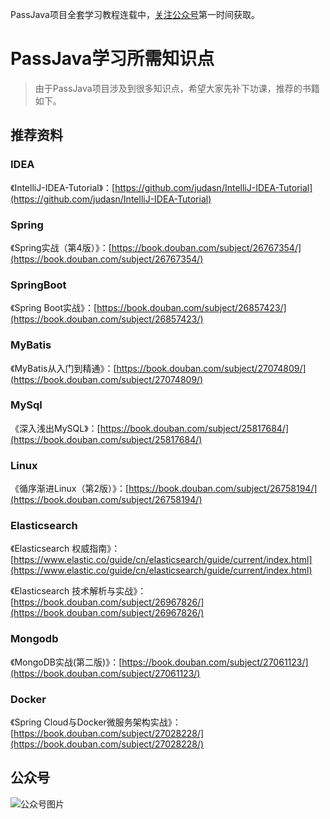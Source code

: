 PassJava项目全套学习教程连载中，[关注公众号](#公众号)第一时间获取。

# PassJava学习所需知识点

> 由于PassJava项目涉及到很多知识点，希望大家先补下功课，推荐的书籍如下。

## 推荐资料

### IDEA
《IntelliJ-IDEA-Tutorial》：[https://github.com/judasn/IntelliJ-IDEA-Tutorial](https://github.com/judasn/IntelliJ-IDEA-Tutorial)

### Spring
《Spring实战（第4版）》：[https://book.douban.com/subject/26767354/](https://book.douban.com/subject/26767354/)

### SpringBoot
《Spring Boot实战》：[https://book.douban.com/subject/26857423/](https://book.douban.com/subject/26857423/)

### MyBatis
《MyBatis从入门到精通》：[https://book.douban.com/subject/27074809/](https://book.douban.com/subject/27074809/)

### MySql
《深入浅出MySQL》：[https://book.douban.com/subject/25817684/](https://book.douban.com/subject/25817684/)
### Linux
《循序渐进Linux（第2版）》：[https://book.douban.com/subject/26758194/](https://book.douban.com/subject/26758194/)

### Elasticsearch
《Elasticsearch 权威指南》：[https://www.elastic.co/guide/cn/elasticsearch/guide/current/index.html](https://www.elastic.co/guide/cn/elasticsearch/guide/current/index.html)

《Elasticsearch 技术解析与实战》：[https://book.douban.com/subject/26967826/](https://book.douban.com/subject/26967826/)

### Mongodb
《MongoDB实战(第二版)》：[https://book.douban.com/subject/27061123/](https://book.douban.com/subject/27061123/)

### Docker
《Spring Cloud与Docker微服务架构实战》：[https://book.douban.com/subject/27028228/](https://book.douban.com/subject/27028228/)


## 公众号

![公众号图片](http://cdn.jayh.club/blog/20200405/K6buDl2MUwGe.png?imageslim)
